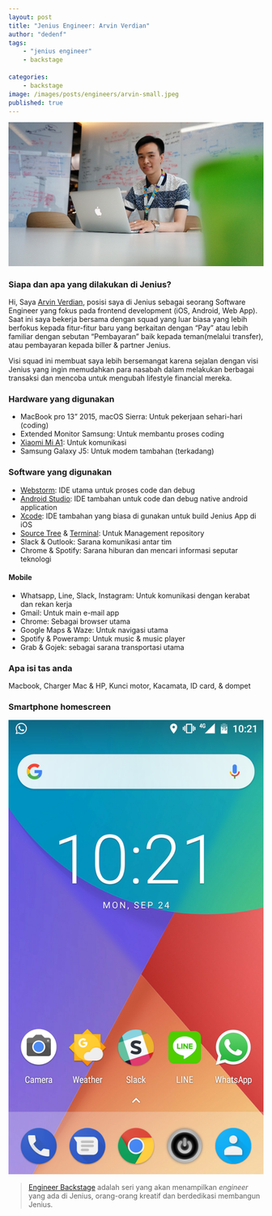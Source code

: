 ```yaml
---
layout: post
title: "Jenius Engineer: Arvin Verdian"
author: "dedenf"
tags:
    - "jenius engineer"
    - backstage

categories: 
    - backstage
image: /images/posts/engineers/arvin-small.jpeg
published: true
---
```


[![Arvin Verdian](/images/posts/engineers/arvin-small.jpeg)](/images/posts/engineers/arvin-large.jpeg)

### Siapa dan apa yang dilakukan di Jenius?
Hi, Saya [Arvin Verdian](https://github.com/arvinverdian), posisi saya di Jenius sebagai seorang Software Engineer yang fokus pada frontend development (iOS, Android, Web App). Saat ini saya bekerja bersama dengan squad yang luar biasa yang lebih berfokus kepada fitur-fitur baru yang berkaitan dengan “Pay” atau lebih familiar dengan sebutan “Pembayaran” baik kepada teman(melalui transfer), atau pembayaran kepada biller & partner Jenius.  

Visi squad ini membuat saya lebih bersemangat karena sejalan dengan visi Jenius yang ingin memudahkan para nasabah dalam melakukan berbagai transaksi dan mencoba untuk mengubah lifestyle financial mereka.

<!-- more -->
### Hardware yang digunakan
- MacBook pro 13” 2015, macOS Sierra: Untuk pekerjaan sehari-hari (coding)
- Extended Monitor Samsung: Untuk membantu proses coding
- [Xiaomi Mi A1](https://www.mi.com/en/mi-a1/): Untuk komunikasi
- Samsung Galaxy J5: Untuk modem tambahan (terkadang)

### Software yang digunakan
- [Webstorm](https://www.jetbrains.com/webstorm/): IDE utama untuk proses code dan debug
- [Android Studio](https://developer.android.com/studio/): IDE tambahan untuk code dan debug native android application
- [Xcode](https://developer.apple.com/xcode/): IDE tambahan yang biasa di gunakan untuk build Jenius App di iOS
- [Source Tree](https://www.sourcetreeapp.com/) & [Terminal](https://en.wikipedia.org/wiki/Terminal_(macOS)): Untuk Management repository
- Slack & Outlook: Sarana komunikasi antar tim
- Chrome & Spotify: Sarana hiburan dan mencari informasi seputar teknologi

#### Mobile
- Whatsapp, Line, Slack, Instagram: Untuk komunikasi dengan kerabat dan rekan kerja
- Gmail: Untuk main e-mail app
- Chrome: Sebagai browser utama
- Google Maps & Waze: Untuk navigasi utama
- Spotify & Poweramp: Untuk music & music player
- Grab & Gojek: sebagai sarana transportasi utama

### Apa isi tas anda
Macbook, Charger Mac & HP, Kunci motor, Kacamata, ID card, & dompet


### Smartphone homescreen
[![Arvin Verdian homescreen](/images/posts/engineers/arvin-hs-small.png)](/images/posts/engineers/arvin-hs-large.png)

>[Engineer Backstage](/categories/engineer/) adalah seri yang akan menampilkan _engineer_  yang ada di Jenius, orang-orang kreatif dan berdedikasi membangun Jenius.
